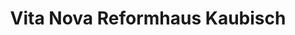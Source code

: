 ---
title: "Vita Nova Reformhaus Kaubisch"
url: /duesseldorf/vita-nova-reformhaus-kaubisch/
shop: Bioladen
---